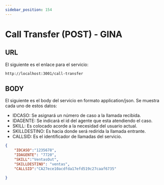 ```yaml
---
sidebar_position: 154
---
```


# Call Transfer (POST) - GINA

## URL

El siguiente es el enlace para el servicio:

```url
http://localhost:3001/call-transfer
```

## BODY

El siguiente es el body del servicio en formato application/json. Se muestra cada uno de estos datos:

- IDCASO: Se asignará un número de caso a la llamada recibida.
- IDAGENTE: Se indicará el id del agente que esta atendiendo el caso.
- SKILL: Es colocado acorde a la necesidad del usuario actual.
- SKILLDESTINO: Es hacia donde será redirida la llamada entrante.
- CALLSID: Es el identificador de llamadas del servicio.

```json
{
    "IDCASO":"1235678",
    "IDAGENTE": "7720",
    "SKILL":"VentasOut",
    "SKILLDESTINO": "ventas",
    "CALLSID":"CA27ece10acdfda17efd519c27caaf6735"

}
```

